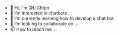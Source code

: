 - 👋 Hi, I’m @LIGhtpn
- 👀 I’m interested in chatbots
- 🌱 I’m currently learning how to develop a chat bot
- 💞️ I’m looking to collaborate on ...
- 📫 How to reach me ...

<!---
LIGhtpn/LIGhtpn is a ✨ special ✨ repository because its `README.md` (this file) appears on your GitHub profile.
You can click the Preview link to take a look at your changes.
--->
